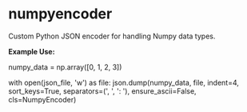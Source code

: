 # numpyencoder

Custom Python JSON encoder for handling Numpy data types.

<b>Example Use:</b>

numpy_data = np.array([0, 1, 2, 3])

with open(json_file, 'w') as file:
        json.dump(numpy_data, file, indent=4, sort_keys=True,
                  separators=(', ', ': '), ensure_ascii=False,
                  cls=NumpyEncoder)
